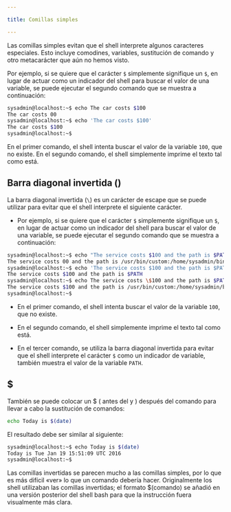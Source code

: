 ```yaml
---

title: Comillas simples

---
```


Las comillas simples evitan que el shell interprete algunos caracteres especiales. Esto incluye comodines, variables, sustitución de comando y otro metacarácter que aún no hemos visto.

Por ejemplo, si se quiere que el carácter `$` simplemente signifique un `$`, en lugar de actuar como un indicador del shell para buscar el valor de una variable, se puede ejecutar el segundo comando que se muestra a continuación:

```bash
sysadmin@localhost:~$ echo The car costs $100                           
The car costs 00                                                        
sysadmin@localhost:~$ echo 'The car costs $100'                        
The car costs $100                                                      
sysadmin@localhost:~$
```

En el primer comando, el shell intenta buscar el valor de la variable `100`, que no existe. En el segundo comando, el shell simplemente imprime el texto tal como está.

<Card>
    
## Barra diagonal invertida (\)

La barra diagonal invertida (`\`) es un carácter de escape que se puede utilizar para evitar que el shell interprete el siguiente carácter. 

- Por ejemplo, si se quiere que el carácter `$` simplemente signifique un `$`, en lugar de actuar como un indicador del shell para buscar el valor de una variable, se puede ejecutar el segundo comando que se muestra a continuación:

```bash
sysadmin@localhost:~$ echo "The service costs $100 and the path is $PATH"
The service costs 00 and the path is /usr/bin/custom:/home/sysadmin/bin:/usr/local/sbin:/usr/local/bin:/usr/sbin:/usr/bin:/sbin:/bin:/usr/games 
sysadmin@localhost:~$ echo 'The service costs $100 and the path is $PATH' 
The service costs $100 and the path is $PATH                         
sysadmin@localhost:~$ echo The service costs \$100 and the path is $PATH
The service costs $100 and the path is /usr/bin/custom:/home/sysadmin/bin:/usr/local/sbin:/usr/local/bin:/usr/sbin:/usr/bin:/sbin:/bin:/usr/games 
sysadmin@localhost:~$
```

- En el primer comando, el shell intenta buscar el valor de la variable `100`, que no existe. 

- En el segundo comando, el shell simplemente imprime el texto tal como está. 

- En el tercer comando, se utiliza la barra diagonal invertida para evitar que el shell interprete el carácter `$` como un indicador de variable, también muestra el valor de la variable `PATH`.

</Card>

<Card>
    
## $ 

También se puede colocar un $ ( antes del y ) después del comando para llevar a cabo la sustitución de comandos:

```bash
echo Today is $(date)
```

El resultado debe ser similar al siguiente:

```bash
sysadmin@localhost:~$ echo Today is $(date)
Today is Tue Jan 19 15:51:09 UTC 2016
sysadmin@localhost:~$
```

Las comillas invertidas se parecen mucho a las comillas simples, por lo que es más difícil «ver» lo que un comando debería hacer. Originalmente los shell utilizaban las comillas invertidas; el formato $(comando)  se añadió en una versión posterior del shell bash para que la instrucción fuera visualmente más clara.

</Card>